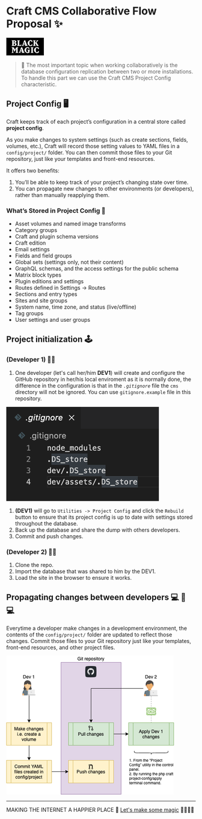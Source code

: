 # Craft CMS Collaborative Flow Proposal ✨
[![N|Solid](https://raw.githubusercontent.com/DianyelaMaldonado/email-base-layout/development/src/assets/BM-logo.png?token=AM5G2YUBVWL2PQKKHN3FG2LBNITGU)](https://heyblackmagic.com/)

> 📌 The most important topic when working collaboratively is the database configuration replication between two or more installations. To handle this part we can use the Craft CMS Project Config characteristic.

## Project Config 🖥
Craft keeps track of each project’s configuration in a central store called **project config**.

As you make changes to system settings (such as create sections, fields, volumes, etc.), Craft will record those setting values to YAML files in a `config/project/` folder. You can then commit those files to your Git repository, just like your templates and front-end resources.

It offers two benefits:

1. You’ll be able to keep track of your project’s changing state over time.
2. You can propagate new changes to other environments (or developers), rather than manually reapplying them.

### What’s Stored in Project Config 📝
- Asset volumes and named image transforms
- Category groups
- Craft and plugin schema versions
- Craft edition
- Email settings
- Fields and field groups
- Global sets (settings only, not their content)
- GraphQL schemas, and the access settings for the public schema
- Matrix block types
- Plugin editions and settings
- Routes defined in Settings → Routes
- Sections and entry types
- Sites and site groups
- System name, time zone, and status (live/offline)
- Tag groups
- User settings and user groups

## Project initialization 🕹
### (Developer 1) 👩‍💻
1. One developer (let's call her/him **DEV1**) will create and configure the GitHub repository in her/his local enviroment as it is normally done, the difference in the configuration is that in the  *`.gitignore`* file the `cms` directory will not be ignored. You can use `gitignore.example` file in this repository.

![alt text](https://github.com/DianyelaMaldonado/craft-cms-collaborative-flow-proposal/blob/development/src/screenshots/git-ignore.png?raw=true)

1. **(DEV1)** will go to `Utilities -> Project Config` and click the `Rebuild` button to ensure that its project config is up to date with settings stored throughout the database.
2. Back up the database and share the dump with others developers.
3. Commit and push changes.

### (Developer 2) 👨‍💻
1. Clone the repo.
2. Import the database that was shared to him by the DEV1.
3. Load the site in the browser to ensure it works.

## Propagating changes between developers 💻 🔄 💻

Everytime a developer make changes in a development environment, the contents of the `config/project/` folder are updated to reflect those changes. Commit those files to your Git repository just like your templates, front-end resources, and other project files.


![alt text](https://github.com/DianyelaMaldonado/craft-cms-collaborative-flow-proposal/blob/development/src/assets/project-config.png?raw=true)

-----
MAKING THE INTERNET A HAPPIER PLACE 💫  [Let's make some magic](https://heyblackmagic.com/work) 🧙‍♂️🧙✨
